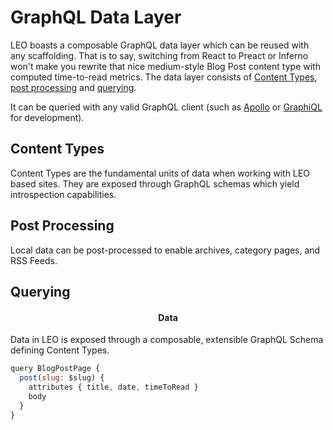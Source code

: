 # GraphQL Data Layer

LEO boasts a composable GraphQL data layer which can be reused with
any scaffolding. That is to say, switching from React to Preact or
Inferno won't make you rewrite that nice medium-style Blog Post
content type with computed time-to-read metrics. The data layer
consists of [Content Types](#content-types),
[post processing](#post-processing) and [querying](#querying).

It can be queried with any valid
GraphQL client (such as
[Apollo](https://github.com/apollostack/apollo-client) or
[GraphiQL]() for development).
## Content Types

Content Types are the fundamental units of data when working with LEO
based sites. They are exposed through GraphQL schemas which yield
introspection capabilities.

## Post Processing

Local data can be post-processed to enable archives, category pages,
and RSS Feeds.

## Querying

<h4 align="center">Data</h4>

Data in LEO is exposed through a composable, extensible GraphQL
Schema defining Content Types.

```javascript
query BlogPostPage {
  post(slug: $slug) {
    attributes { title, date, timeToRead }
    body
  }
}
```
